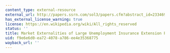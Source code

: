 ```yaml
---
content_type: external-resource
external_url: http://papers.ssrn.com/sol3/papers.cfm?abstract_id=2334696##
has_external_license_warning: true
license: https://en.wikipedia.org/wiki/All_rights_reserved
status: ''
title: Market Externalities of Large Unemployment Insurance Extension Programs
uid: f9e6e6d0-ea72-4078-a786-ee4e35368775
wayback_url: ''
---
```

